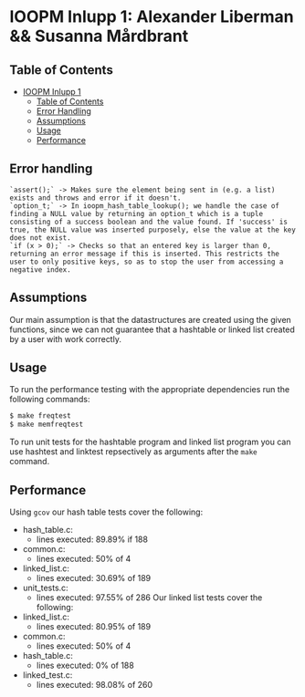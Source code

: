 # IOOPM Inlupp 1: Alexander Liberman && Susanna Mårdbrant


## Table of Contents
- [IOOPM Inlupp 1](#ioopm-inlupp-1:-alexander-liberman-&&-susanna-mårdbrant)
  - [Table of Contents](#table-of-contents)
  - [Error Handling](#error-handling)
  - [Assumptions](#assumptions)
  - [Usage](#usage)
  - [Performance](#performance)

## Error handling
    `assert();` -> Makes sure the element being sent in (e.g. a list) exists and throws and error if it doesn't.
    `option_t;` -> In ioopm_hash_table_lookup(); we handle the case of finding a NULL value by returning an option_t which is a tuple consisting of a success boolean and the value found. If 'success' is true, the NULL value was inserted purposely, else the value at the key does not exist. 
    `if (x > 0);` -> Checks so that an entered key is larger than 0, returning an error message if this is inserted. This restricts the user to only positive keys, so as to stop the user from accessing a negative index. 
## Assumptions
Our main assumption is that the datastructures are created using the given functions, since we can not guarantee that a hashtable or linked list created by a user with work correctly.
## Usage 
To run the performance testing with the appropriate dependencies run the following commands: 
```bash
$ make freqtest
$ make memfreqtest
```
To run unit tests for the hashtable program and linked list program you can use hashtest and linktest repsectively as arguments after the `make` command. 
## Performance
Using `gcov` our hash table tests cover the following:
 - hash_table.c:
    - lines executed: 89.89% if 188
 - common.c: 
    - lines executed: 50% of 4
 - linked_list.c:
    - lines executed: 30.69% of 189
 - unit_tests.c:
    - lines executed: 97.55% of 286
Our linked list tests cover the following:
 - linked_list.c:
    - lines executed: 80.95% of 189
 - common.c:
    - lines executed: 50% of 4
 - hash_table.c:
    - lines executed: 0% of 188
 - linked_test.c:
    - lines executed: 98.08% of 260